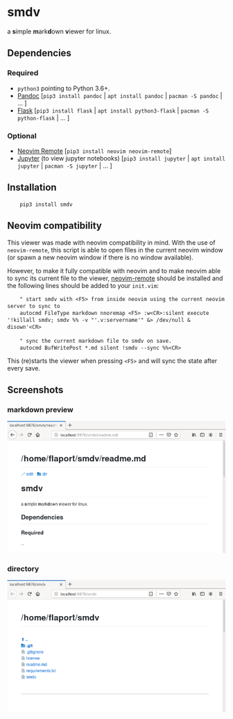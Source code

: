 # smdv
a **s**imple **m**ark**d**own **v**iewer for linux.

## Dependencies

### Required
  - `python3` pointing to Python 3.6+.
  - [Pandoc](http://pandoc.org/) [`pip3 install pandoc` | `apt install pandoc` | `pacman -S pandoc` | ... ]
  - [Flask](http://flask.pocoo.org/) [`pip3 install flask` | `apt install python3-flask` | `pacman -S python-flask` | ... ]

### Optional
  - [Neovim Remote](https://github.com/mhinz/neovim-remote) [`pip3 install neovim neovim-remote`]
  - [Jupyter](http://jupyter.org) (to view jupyter notebooks) [`pip3 install jupyter` | `apt install jupyter` | `pacman -S jupyter` | ... ]

## Installation
```
    pip3 install smdv
```

## Neovim compatibility
This viewer was made with neovim compatibility in mind. With the use of `neovim-remote`,
this script is able to open files in the current neovim window (or spawn a new neovim
window if there is no window available).

However, to make it fully compatible with neovim and to make neovim able to sync
its current file to the viewer, [neovim-remote](https://github.com/mhinz/neovim-remote)
should be installed and the following lines should be added to your `init.vim`:

```
    " start smdv with <F5> from inside neovim using the current neovim server to sync to
    autocmd FileType markdown nnoremap <F5> :w<CR>:silent execute '!killall smdv; smdv %% -v "'.v:servername'" &> /dev/null & disown'<CR>

    " sync the current markdown file to smdv on save.
    autocmd BufWritePost *.md silent !smdv --sync %%<CR>
```

This (re)starts the viewer when pressing `<F5>` and will sync the state after every save.

## Screenshots
### markdown preview
![smdv-dir](img/smdv-md.png)
### directory
![smdv-dir](img/smdv-dir.png)
